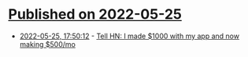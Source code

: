 # [Published on 2022-05-25](index.md)

* [2022-05-25, 17:50:12](https://news.ycombinator.com/item?id=31508009) - [Tell HN: I made $1000 with my app and now making $500/mo](https://news.ycombinator.com/item?id=31508009)
